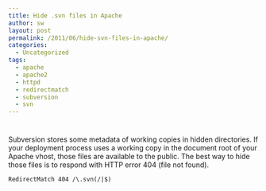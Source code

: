 ```yaml
---
title: Hide .svn files in Apache
author: sw
layout: post
permalink: /2011/06/hide-svn-files-in-apache/
categories:
  - Uncategorized
tags:
  - apache
  - apache2
  - httpd
  - redirectmatch
  - subversion
  - svn
---
```

# 

Subversion stores some metadata of working copies in hidden directories. If your deployment process uses a working copy in the document root of your Apache vhost, those files are available to the public. The best way to hide those files is to respond with HTTP error 404 (file not found).

    RedirectMatch 404 /\.svn(/|$)